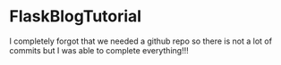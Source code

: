 # FlaskBlogTutorial

I completely forgot that we needed a github repo so there is not a lot of commits but I was able to complete everything!!!
